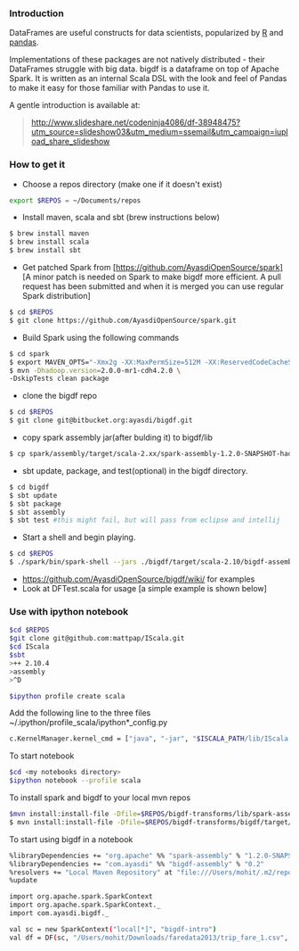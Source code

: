 ### Introduction
DataFrames are useful constructs for data scientists, popularized by [R] and [pandas].

[pandas]:http://pandas.pydata.org/pandas-docs/stable/generated/pandas.DataFrame.html
[R]:http://www.r-tutor.com/r-introduction/data-frame
[https://github.com/AyasdiOpenSource/spark]:https://github.com/AyasdiOpenSource/spark
Implementations of these packages are not natively distributed - their DataFrames struggle with big data. bigdf is a dataframe on top of Apache Spark. It is written as an internal Scala DSL with the look and feel of Pandas to make it easy for those familiar with Pandas to use it.

A gentle introduction is available at:
> http://www.slideshare.net/codeninja4086/df-38948475?utm_source=slideshow03&utm_medium=ssemail&utm_campaign=iupload_share_slideshow


### How to get it
- Choose a repos directory (make one if it doesn't exist)
```sh
export $REPOS = ~/Documents/repos
```
- Install maven, scala and sbt (brew instructions below)
```sh
$ brew install maven
$ brew install scala
$ brew install sbt
```
- Get patched Spark from [https://github.com/AyasdiOpenSource/spark] [A minor patch is needed on Spark to make bigdf more efficient. A pull request has been submitted and when it is merged you can use regular Spark distribution] 
```sh
$ cd $REPOS
$ git clone https://github.com/AyasdiOpenSource/spark.git
```
- Build Spark using the following commands
```sh
$ cd spark
$ export MAVEN_OPTS="-Xmx2g -XX:MaxPermSize=512M -XX:ReservedCodeCacheSize=512m"
$ mvn -Dhadoop.version=2.0.0-mr1-cdh4.2.0 \
-DskipTests clean package
```
- clone the bigdf repo
```sh
$ cd $REPOS
$ git clone git@bitbucket.org:ayasdi/bigdf.git
```
- copy spark assembly jar(after bulding it) to bigdf/lib
```sh
$ cp spark/assembly/target/scala-2.xx/spark-assembly-1.2.0-SNAPSHOT-hadoop2.0.0-mr1-cdh4.2.0.jar bigdf/lib
```
- sbt update, package, and test(optional) in the bigdf directory.
```sh
$ cd bigdf
$ sbt update
$ sbt package
$ sbt assembly
$ sbt test #this might fail, but will pass from eclipse and intellij
```
- Start a shell and begin playing.
```sh
$ cd $REPOS
$ ./spark/bin/spark-shell --jars ./bigdf/target/scala-2.10/bigdf-assembly-*.jar 
```
- https://github.com/AyasdiOpenSource/bigdf/wiki/ for examples
- Look at DFTest.scala for usage [a simple example is shown below]

### Use with ipython notebook
```sh
$cd $REPOS
$git clone git@github.com:mattpap/IScala.git
$cd IScala
$sbt
>++ 2.10.4
>assembly
>^D
```

```sh
$ipython profile create scala
```
Add the following line to the three files ~/.ipython/profile_scala/ipython*_config.py

```sh
c.KernelManager.kernel_cmd = ["java", "-jar", "$ISCALA_PATH/lib/IScala.jar", "--connection-file", "{connection_file}", "--parent"]"
```

To start notebook
```sh
$cd <my notebooks directory>
$ipython notebook --profile scala
```

To install spark and bigdf to your local mvn repos
```sh
$mvn install:install-file -Dfile=$REPOS/bigdf-transforms/lib/spark-assembly-1.2.0-SNAPSHOT-hadoop1.0.4.jar -DgroupId=org.apache -DartifactId=spark-assembly_2.10 -Dversion=1.2.0-SNAPSHOT-hadoop1.0.4 -Dpackaging=jar
$ mvn install:install-file -Dfile=$REPOS/bigdf-transforms/bigdf/target/scala-2.10/bigdf-assembly-0.2.jar -DgroupId=com.ayasdi -DartifactId=bigdf-assembly_2.10 -Dversion=0.2 -Dpackaging=jar
```

To start using bigdf in a notebook
```sh
%libraryDependencies += "org.apache" %% "spark-assembly" % "1.2.0-SNAPSHOT-hadoop1.0.4"
%libraryDependencies += "com.ayasdi" %% "bigdf-assembly" % "0.2"
%resolvers += "Local Maven Repository" at "file:///Users/mohit/.m2/repository"
%update
```

```sh
import org.apache.spark.SparkContext
import org.apache.spark.SparkContext._
import com.ayasdi.bigdf._

val sc = new SparkContext("local[*]", "bigdf-intro")
val df = DF(sc, "/Users/mohit/Downloads/faredata2013/trip_fare_1.csv", ',', true)
```